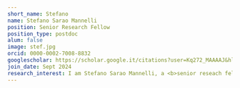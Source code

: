 ```yaml
---
short_name: Stefano
name: Stefano Sarao Mannelli
position: Senior Research Fellow
position_type: postdoc
alum: false
image: stef.jpg
orcid: 0000-0002-7008-8832
googlescholar: https://scholar.google.it/citations?user=Kq272_MAAAAJ&hl=en&oi=ao
join_date: Sept 2024
research_interest: I am Stefano Sarao Mannelli, a <b>senior reseach fellow</b> working with Andrew Saxe at Gatsby and SWC (University College London). Prior to my current position, I held a postdoctoral position at the University of Oxford (still with Andrew Saxe) and obtained a Ph.D. in Physics applied to Machine Learning at the University of Paris-Saclay supervised by Lenka Zdeborova. My research focuses on analysing machine learning problems using a model-based approach, where the complexity of the problem is reduced to obtain a parsimonious solvable model that still captures the phenomenon of interest. In my previous works, I applied several variations of this approach to study problems in learning, such as transfer learning, continual learning, and curriculum learning.
---
```

